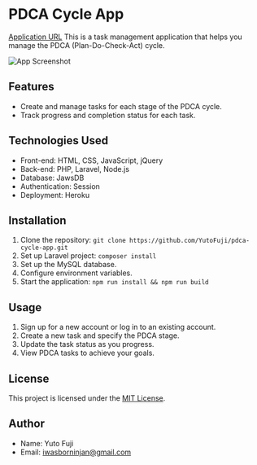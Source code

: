 # PDCA Cycle App
[Application URL](https://pdcacycle-app.herokuapp.com)
This is a task management application that helps you manage the PDCA (Plan-Do-Check-Act) cycle.

![App Screenshot](https://portfolio-yutofujiwara.herokuapp.com/images/thumbnail.png)

## Features

- Create and manage tasks for each stage of the PDCA cycle.
- Track progress and completion status for each task.

## Technologies Used

- Front-end: HTML, CSS, JavaScript, jQuery
- Back-end: PHP, Laravel, Node.js
- Database: JawsDB
- Authentication: Session
- Deployment: Heroku

## Installation

1. Clone the repository: `git clone https://github.com/YutoFuji/pdca-cycle-app.git`
2. Set up Laravel project: `composer install`
3. Set up the MySQL database.
4. Configure environment variables.
5. Start the application: `npm run install && npm run build`


## Usage

1. Sign up for a new account or log in to an existing account.
2. Create a new task and specify the PDCA stage.
3. Update the task status as you progress.
4. View PDCA tasks to achieve your goals.


## License

This project is licensed under the [MIT License](LICENSE).

## Author

- Name: Yuto Fuji
- Email: iwasborninjan@gmail.com